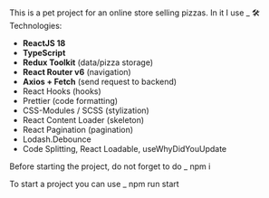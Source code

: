 This is a pet project for an online store selling pizzas. In it I use
_ 🛠 Technologies:
- **ReactJS 18**
- **TypeScript**
- **Redux Toolkit** (data/pizza storage)
- **React Router v6** (navigation)
- **Axios + Fetch** (send request to backend)
- React Hooks (hooks)
- Prettier (code formatting)
- CSS-Modules / SCSS (stylization)
- React Content Loader (skeleton)
- React Pagination (pagination)
- Lodash.Debounce
- Code Splitting, React Loadable, useWhyDidYouUpdate

Before starting the project, do not forget to do _ npm i

To start a project you can use _ npm run start
